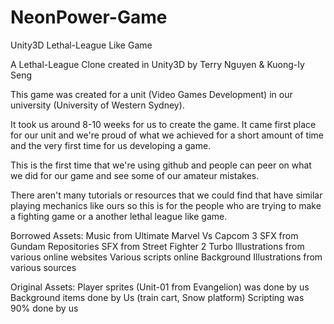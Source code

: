 # NeonPower-Game
Unity3D Lethal-League Like Game


A Lethal-League Clone created in Unity3D by Terry Nguyen & Kuong-Iy Seng

This game was created for a unit (Video Games Development) in our university (University of Western Sydney).

It took us around 8-10 weeks for us to create the game. It came first place for our unit and we're proud of what we achieved for a short
amount of time and the very first time for us developing a game.


This is the first time that we're using github and people can peer on what we did for our game and see some of our amateur mistakes.

There aren't many tutorials or resources that we could find that have similar playing mechanics like ours so this is for the people
who are trying to make a fighting game or a another lethal league like game.


Borrowed Assets:
Music from Ultimate Marvel Vs Capcom 3
SFX from Gundam Repositories
SFX from Street Fighter 2 Turbo
Illustrations from various online websites
Various scripts online
Background Illustrations from various sources


Original Assets:
Player sprites (Unit-01 from Evangelion) was done by us
Background items done by Us (train cart, Snow platform)
Scripting was 90% done by us


